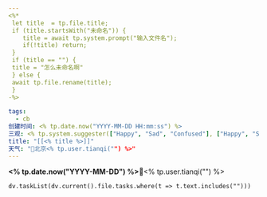 ```yaml
---
<%*
 let title  = tp.file.title;
 if (title.startsWith("未命名")) {
	title = await tp.system.prompt("输入文件名");
	if(!title) return;
 }
 if (title == "") {
 title = "怎么未命名啊"
 } else {
 await tp.file.rename(title);
 }
-%>

tags:
  - cb
创建时间: <% tp.date.now("YYYY-MM-DD HH:mm:ss") %>
三观: <% tp.system.suggester(["Happy", "Sad", "Confused"], ["Happy", "Sad", "Confused"]) %>
title: "[[<% title %>]]"
天气: "🌱北京<% tp.user.tianqi("") %>"
---
```


**<% tp.date.now("YYYY-MM-DD") %>**🌱<% tp.user.tianqi("") %>




```dataviewjs
dv.taskList(dv.current().file.tasks.where(t => t.text.includes("")))
```



